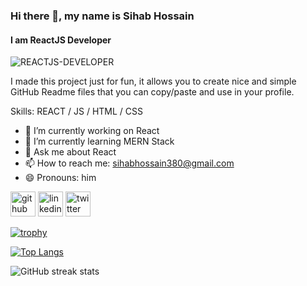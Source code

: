 ### Hi there 👋, my name is Sihab Hossain
#### I am ReactJS Developer
<img src="https://i.ibb.co/bQgkScb/REACTJS-DEVELOPER.png" alt="REACTJS-DEVELOPER" border="0">

I made this project just for fun, it allows you to create nice and simple GitHub Readme files that you can copy/paste and use in your profile.

Skills:  REACT / JS / HTML / CSS

- 🔭 I’m currently working on React 
- 🌱 I’m currently learning MERN Stack 
- 💬 Ask me about React 
- 📫 How to reach me: sihabhossain380@gmail.com 
- 😄 Pronouns: him 


[<img src='https://cdn.jsdelivr.net/npm/simple-icons@3.0.1/icons/github.svg' alt='github' height='40'>](https://github.com/sihabhossain)  [<img src='https://cdn.jsdelivr.net/npm/simple-icons@3.0.1/icons/linkedin.svg' alt='linkedin' height='40'>](https://www.linkedin.com/in/https://www.linkedin.com/in/sihab-hossain-a46981226//)  [<img src='https://cdn.jsdelivr.net/npm/simple-icons@3.0.1/icons/twitter.svg' alt='twitter' height='40'>](https://twitter.com/dev_sihab)  

[![trophy](https://github-profile-trophy.vercel.app/?username=sihabhossain)](https://github.com/ryo-ma/github-profile-trophy)

[![Top Langs](https://github-readme-stats.vercel.app/api/top-langs/?username=sihabhossain)](https://github.com/anuraghazra/github-readme-stats)

![GitHub streak stats](https://streak-stats.demolab.com/?user=sihabhossain)  

